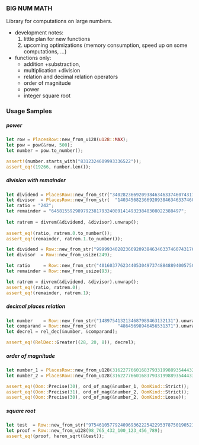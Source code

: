 ### BIG NUM MATH
Library for computations on large numbers.

- development notes: 
    1. little plan for new functions
    2. upcoming optimizations (memory consumption, speed up on some computations, …)
- functions only:
    - addition +substraction, 
    - multiplication +division
    - relation and decimal relation operators
    - order of magnitude
    - power
    - integer square root

### Usage Samples

##### power

```rust
let row = PlacesRow::new_from_u128(u128::MAX);
let pow = pow(&row, 500);
let number = pow.to_number();

assert!(number.starts_with("8312324609993336522"));
assert_eq!(19266, number.len());
```

##### division with remainder

```rust
let dividend = PlacesRow::new_from_str("3402823669209384634633746074317682114565556668744123").unwrap();
let divisor  = PlacesRow::new_from_str(  "14034568236692093846346337460345176821145655563453").unwrap();
let ratio = "242";        
let remainder = "6458155929897923817932408914149323848308022388497";
        
let ratrem = divrem(&dividend, &divisor).unwrap();
        
assert_eq!(ratio, ratrem.0.to_number());
assert_eq!(remainder, ratrem.1.to_number());
```

```rust
let dividend = Row::new_from_str("99999340282366920938463463374607431768211455").unwrap();
let divisor  = Row::new_from_usize(249);

let ratio     = Row::new_from_str("401603776234405304973748848894005750073138").unwrap();
let remainder = Row::new_from_usize(93);

let ratrem = divrem(&dividend, &divisor).unwrap();
assert_eq!(ratio, ratrem.0);
assert_eq!(remainder, ratrem.1);
```

##### decimal places relation

```rust
let number    = Row::new_from_str("1489754132134687989463132131").unwrap();
let comparand = Row::new_from_str(        "48645698946456531371").unwrap();
let decrel = rel_dec(&number, &comparand);

assert_eq!(RelDec::Greater((28, 20, 8)), decrel);
```

##### order of magnitude

```rust
let number_1 = PlacesRow::new_from_u128(3162277660168379331998893544432);
let number_2 = PlacesRow::new_from_u128(3162277660168379331998893544433);

assert_eq!(Oom::Precise(30), ord_of_mag(&number_1, OomKind::Strict));
assert_eq!(Oom::Precise(31), ord_of_mag(&number_2, OomKind::Strict));
assert_eq!(Oom::Precise(30), ord_of_mag(&number_2, OomKind::Loose));
```

##### square root

```rust
let test  = Row::new_from_str("9754610577924096936222542295378750190521").unwrap();
let proof = Row::new_from_u128(98_765_432_100_123_456_789);
assert_eq!(proof, heron_sqrt(&test));
```
